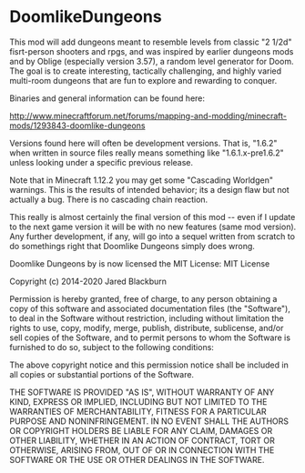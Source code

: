 # DoomlikeDungeons

This mod will add dungeons meant to resemble levels from classic "2 1/2d" fisrt-person shooters and rpgs, and was inspired by earlier dungeons mods and by Oblige (especially version 3.57), a random level generator for Doom. The goal is to create interesting, tactically challenging, and highly varied multi-room dungeons that are fun to explore and rewarding to conquer.

Binaries and general information can be found here:

http://www.minecraftforum.net/forums/mapping-and-modding/minecraft-mods/1293843-doomlike-dungeons

Versions found here will often be development versions.  That is, "1.6.2" when written in source files really means something like "1.6.1.x-pre1.6.2" unless looking under a specific previous release.

Note that in Minecraft 1.12.2 you may get some "Cascading Worldgen" warnings.  This is the results of intended behavior; its a design flaw but not actually a bug.  There is no cascading chain reaction. 

This really is almost certainly the final version of this mod -- even if I update to the next game version it will be with no new features (same mod version).  Any further development, if any, will go into a sequel written from scratch to do somethings right that Doomlike Dungeons simply does wrong.

Doomlike Dungeons by is now licensed the MIT License:
MIT License

Copyright (c) 2014-2020 Jared Blackburn

Permission is hereby granted, free of charge, to any person obtaining a copy
of this software and associated documentation files (the "Software"), to deal
in the Software without restriction, including without limitation the rights
to use, copy, modify, merge, publish, distribute, sublicense, and/or sell
copies of the Software, and to permit persons to whom the Software is
furnished to do so, subject to the following conditions:

The above copyright notice and this permission notice shall be included in all
copies or substantial portions of the Software.

THE SOFTWARE IS PROVIDED "AS IS", WITHOUT WARRANTY OF ANY KIND, EXPRESS OR
IMPLIED, INCLUDING BUT NOT LIMITED TO THE WARRANTIES OF MERCHANTABILITY,
FITNESS FOR A PARTICULAR PURPOSE AND NONINFRINGEMENT. IN NO EVENT SHALL THE
AUTHORS OR COPYRIGHT HOLDERS BE LIABLE FOR ANY CLAIM, DAMAGES OR OTHER
LIABILITY, WHETHER IN AN ACTION OF CONTRACT, TORT OR OTHERWISE, ARISING FROM,
OUT OF OR IN CONNECTION WITH THE SOFTWARE OR THE USE OR OTHER DEALINGS IN THE
SOFTWARE.
